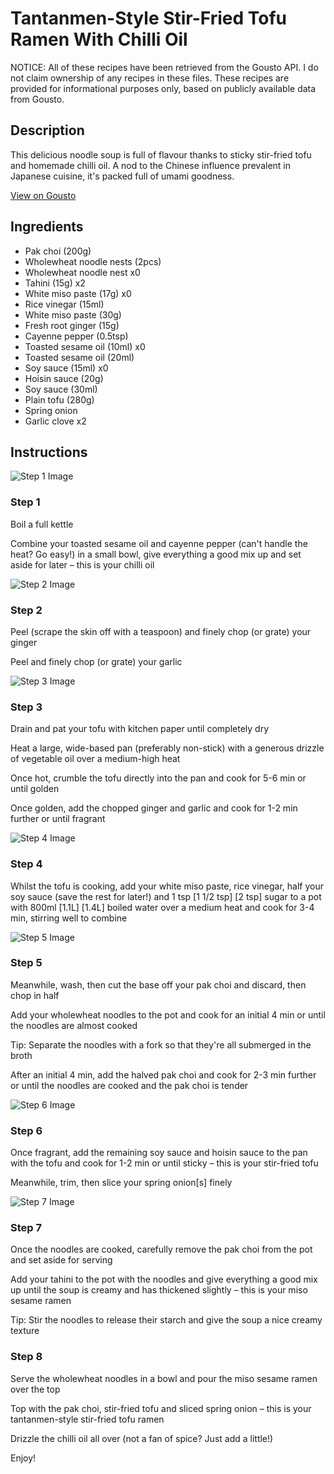 # Tantanmen-Style Stir-Fried Tofu Ramen With Chilli Oil

NOTICE: All of these recipes have been retrieved from the Gousto API. I do not claim ownership of any recipes in these files. These recipes are provided for informational purposes only, based on publicly available data from Gousto.

## Description

This delicious noodle soup is full of flavour thanks to sticky stir-fried tofu and homemade chilli oil. A nod to the Chinese influence prevalent in Japanese cuisine, it's packed full of umami goodness.

[View on Gousto](https://www.gousto.co.uk/recipes/cookbook/tantanmen-stir-fried-tofu-ramen-with-chilli-oil)

## Ingredients

- Pak choi (200g)
- Wholewheat noodle nests (2pcs)
- Wholewheat noodle nest x0
- Tahini (15g) x2
- White miso paste (17g) x0
- Rice vinegar (15ml)
- White miso paste (30g)
- Fresh root ginger (15g)
- Cayenne pepper (0.5tsp)
- Toasted sesame oil (10ml) x0
- Toasted sesame oil (20ml)
- Soy sauce (15ml) x0
- Hoisin sauce (20g)
- Soy sauce (30ml)
- Plain tofu (280g)
- Spring onion
- Garlic clove x2

## Instructions

![Step 1 Image](https://production-media.gousto.co.uk/cms/recipe-step-image/R2150Step-1-x200.jpg)

### Step 1

Boil a full kettle

Combine your toasted sesame oil and cayenne pepper (can't handle the heat? Go easy!) in a small bowl, give everything a good mix up and set aside for later – this is your chilli oil

![Step 2 Image](https://production-media.gousto.co.uk/cms/recipe-step-image/R2150Step-2-x200.jpg)

### Step 2

Peel (scrape the skin off with a teaspoon) and finely chop (or grate) your ginger

Peel and finely chop (or grate) your garlic

![Step 3 Image](https://production-media.gousto.co.uk/cms/recipe-step-image/R2150Step-3-x200.jpg)

### Step 3

Drain and pat your tofu with kitchen paper until completely dry

Heat a large, wide-based pan (preferably non-stick) with a generous drizzle of vegetable oil over a medium-high heat

Once hot, crumble the tofu directly into the pan and cook for 5-6 min or until golden

Once golden, add the chopped ginger and garlic and cook for 1-2 min further or until fragrant

![Step 4 Image](https://production-media.gousto.co.uk/cms/recipe-step-image/R2150Step-4-x200.jpg)

### Step 4

Whilst the tofu is cooking, add your white miso paste, rice vinegar, half your soy sauce (save the rest for later!) and 1 tsp <span class="text-purple">[1 1/2 tsp] </span><span class="text-danger">[2 tsp]</span> sugar to a pot with 800ml <span class="text-purple">[1.1L] </span><span class="text-danger">[1.4L]</span> boiled water over a medium heat and cook for 3-4 min, stirring well to combine

![Step 5 Image](https://production-media.gousto.co.uk/cms/recipe-step-image/R2150Step-5-x200.jpg)

### Step 5

Meanwhile, wash, then cut the base off your pak choi and discard, then chop in half

Add your wholewheat noodles to the pot and cook for an initial 4 min or until the noodles are almost cooked

Tip: Separate the noodles with a fork so that they're all submerged in the broth

After an initial 4 min, add the halved pak choi and cook for 2-3 min further or until the noodles are cooked and the pak choi is tender

![Step 6 Image](https://production-media.gousto.co.uk/cms/recipe-step-image/R2150Step-6-x200.jpg)

### Step 6

Once fragrant, add the remaining soy sauce and hoisin sauce to the pan with the tofu and cook for 1-2 min or until sticky – this is your stir-fried tofu

Meanwhile, trim, then slice your spring onion[s] finely

![Step 7 Image](https://production-media.gousto.co.uk/cms/recipe-step-image/R2150Step-7-x200.jpg)

### Step 7

Once the noodles are cooked, carefully remove the pak choi from the pot and set aside for serving

Add your tahini to the pot with the noodles and give everything a good mix up until the soup is creamy and has thickened slightly – this is your miso sesame ramen

Tip: Stir the noodles to release their starch and give the soup a nice creamy texture

### Step 8

Serve the wholewheat noodles in a bowl and pour the miso sesame ramen over the top

Top with the pak choi, stir-fried tofu and sliced spring onion – this is your tantanmen-style stir-fried tofu ramen

Drizzle the chilli oil all over (not a fan of spice? Just add a little!)

Enjoy!


